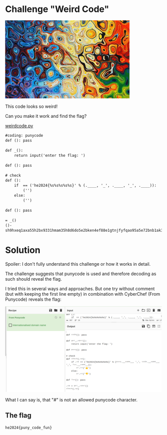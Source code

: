 # Challenge "Weird Code"
<img src="banner.png" width="400px" alt="Banner Image" />

This code looks so weird!

Can you make it work and find the flag?

[weirdcode.py](weirdcode.py)

    #coding: punycode
    def (): pass

    def _():
        return input('enter the flag: ')

    def (): pass

    # check
    def ():
        if  == ('he2024{%s%s%s%s%s}' % (.____, '_', .____, '_', .____)):
            ('')
        else:
            ('')
            
    def (): pass

    = _()
    ()-sh9hxeq1axa55h2bx9331hmam35h8d6do5e2bken4ef88e1gtnjfyfqao95a5e72bnb1ak3a8cya3agh0ac6oza8ac1b0c4d8a8dt08wicl3g0a4aik595n0cc7d9fc39h9bv049jqba4am6aetodu1avljn7255748a0ja

# Solution
Spoiler: I don't fully understand this challenge or how it works in detail.

The challenge suggests that punycode is used and therefore decoding as such should reveal the flag.

I tried this in several ways and approaches. But one try without comment (but with keeping the first line empty) in combination with CyberChef (From Punycode) reveals the flag:

![Flag](flag.png)

What I can say is, that "#" is not an allowed punycode character.

## The flag
    he2024{puny_code_fun}
